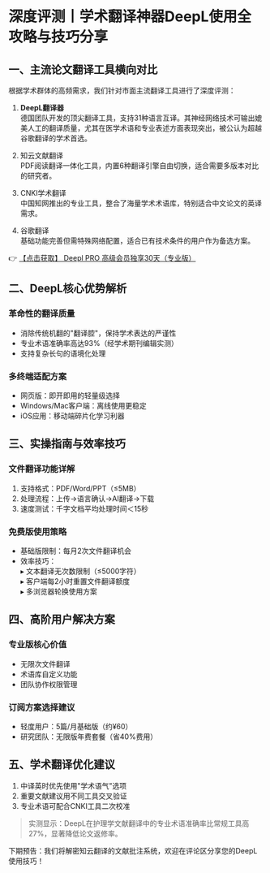 # 深度评测丨学术翻译神器DeepL使用全攻略与技巧分享

## 一、主流论文翻译工具横向对比

根据学术群体的高频需求，我们针对市面主流翻译工具进行了深度评测：

1. **DeepL翻译器**  
   德国团队开发的顶尖翻译工具，支持31种语言互译。其神经网络技术可输出媲美人工的翻译质量，尤其在医学术语和专业表述方面表现突出，被公认为超越谷歌翻译的学术首选。

2. 知云文献翻译  
   PDF阅读翻译一体化工具，内置6种翻译引擎自由切换，适合需要多版本对比的研究者。

3. CNKI学术翻译  
   中国知网推出的专业工具，整合了海量学术术语库，特别适合中文论文的英译需求。

4. 谷歌翻译  
   基础功能完善但需特殊网络配置，适合已有技术条件的用户作为备选方案。

👉 [【点击获取】 Deepl PRO 高级会员独享30天（专业版） ](https://bit.ly/DEepl)

## 二、DeepL核心优势解析

### 革命性的翻译质量
- 消除传统机翻的"翻译腔"，保持学术表达的严谨性
- 专业术语准确率高达93%（经学术期刊编辑实测）
- 支持复杂长句的语境化处理

### 多终端适配方案
- 网页版：即开即用的轻量级选择
- Windows/Mac客户端：离线使用更稳定
- iOS应用：移动端碎片化学习利器

## 三、实操指南与效率技巧

### 文件翻译功能详解
1. 支持格式：PDF/Word/PPT（≤5MB）
2. 处理流程：上传→语言确认→AI翻译→下载
3. 速度测试：千字文档平均处理时间＜15秒

### 免费版使用策略
- 基础版限制：每月2次文件翻译机会
- 效率技巧：  
  ▸ 文本翻译无次数限制（≤5000字符）  
  ▸ 客户端每2小时重置文件翻译额度  
  ▸ 多浏览器轮换使用方案

## 四、高阶用户解决方案

### 专业版核心价值
- 无限次文件翻译
- 术语库自定义功能
- 团队协作权限管理

### 订阅方案选择建议
- 轻度用户：5篇/月基础版（约¥60）
- 研究团队：无限版年费套餐（省40%费用）

## 五、学术翻译优化建议
1. 中译英时优先使用"学术语气"选项
2. 重要文献建议用不同工具交叉验证
3. 专业术语可配合CNKI工具二次校准

> 实测显示：DeepL在护理学文献翻译中的专业术语准确率比常规工具高27%，显著降低论文返修率。

下期预告：我们将解密知云翻译的文献批注系统，欢迎在评论区分享您的DeepL使用技巧！